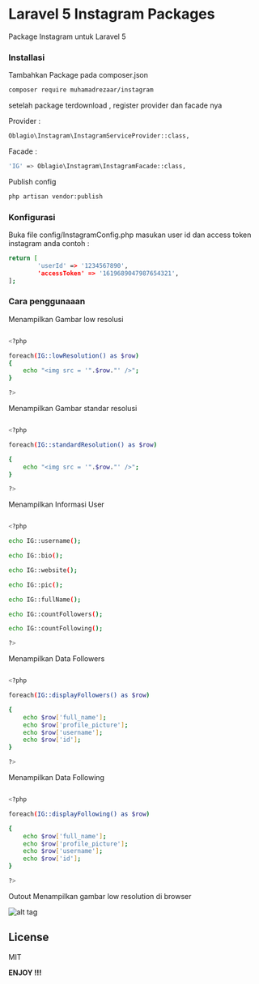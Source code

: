# Laravel 5 Instagram Packages
Package Instagram untuk Laravel 5

### Installasi

Tambahkan Package pada composer.json
```sh
composer require muhamadrezaar/instagram
```
setelah package terdownload , register  provider  dan facade nya

Provider :
```sh
Oblagio\Instagram\InstagramServiceProvider::class,
```
Facade :
```sh
'IG' => Oblagio\Instagram\InstagramFacade::class,
```

Publish config
```sh
php artisan vendor:publish
```

### Konfigurasi

Buka file config/InstagramConfig.php
masukan user id dan access token instagram anda
contoh :
```sh
return [
		'userId' => '1234567890',
		'accessToken' => '1619689047987654321', 
];
```

### Cara penggunaaan

Menampilkan Gambar low resolusi
  
```sh

<?php

foreach(IG::lowResolution() as $row)
{
	echo "<img src = '".$row."' />";
}

?>
```

Menampilkan Gambar standar resolusi

```sh

<?php

foreach(IG::standardResolution() as $row)

{
	echo "<img src = '".$row."' />";
}

?>

```

Menampilkan Informasi User

```sh

<?php

echo IG::username();

echo IG::bio(); 

echo IG::website();

echo IG::pic();

echo IG::fullName();

echo IG::countFollowers();

echo IG::countFollowing();

?>


```

Menampilkan Data Followers

```sh

<?php

foreach(IG::displayFollowers() as $row)

{
	echo $row['full_name'];
	echo $row['profile_picture'];
	echo $row['username'];
	echo $row['id'];
}

?>

```

Menampilkan Data Following

```sh

<?php

foreach(IG::displayFollowing() as $row)

{
	echo $row['full_name'];
	echo $row['profile_picture'];
	echo $row['username'];
	echo $row['id'];
}

?>

```

Outout Menampilkan gambar low resolution di browser

![alt tag](http://s15.postimg.org/n8nhl6r8r/low_resoulution.png)

## License

MIT

**ENJOY !!!**